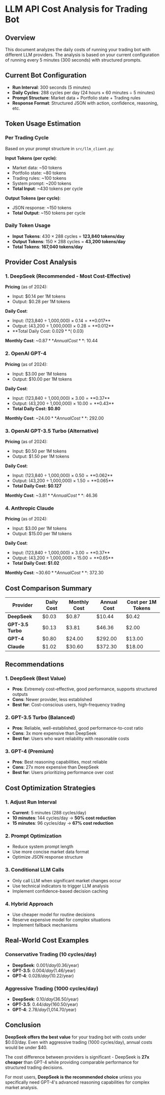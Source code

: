 # LLM API Cost Analysis for Trading Bot

## Overview

This document analyzes the daily costs of running your trading bot with different LLM providers. The analysis is based on your current configuration of running every 5 minutes (300 seconds) with structured prompts.

## Current Bot Configuration

- **Run Interval**: 300 seconds (5 minutes)
- **Daily Cycles**: 288 cycles per day (24 hours × 60 minutes ÷ 5 minutes)
- **Prompt Structure**: Market data + Portfolio state + Trading rules
- **Response Format**: Structured JSON with action, confidence, reasoning, etc.

## Token Usage Estimation

### Per Trading Cycle
Based on your prompt structure in `src/llm_client.py`:

**Input Tokens (per cycle)**:
- Market data: ~50 tokens
- Portfolio state: ~80 tokens  
- Trading rules: ~100 tokens
- System prompt: ~200 tokens
- **Total Input**: ~430 tokens per cycle

**Output Tokens (per cycle)**:
- JSON response: ~150 tokens
- **Total Output**: ~150 tokens per cycle

### Daily Token Usage
- **Input Tokens**: 430 × 288 cycles = **123,840 tokens/day**
- **Output Tokens**: 150 × 288 cycles = **43,200 tokens/day**
- **Total Tokens**: **167,040 tokens/day**

## Provider Cost Analysis

### 1. DeepSeek (Recommended - Most Cost-Effective)

**Pricing** (as of 2024):
- Input: $0.14 per 1M tokens
- Output: $0.28 per 1M tokens

**Daily Cost**:
- Input: (123,840 ÷ 1,000,000) × $0.14 = **$0.017**
- Output: (43,200 ÷ 1,000,000) × $0.28 = **$0.012**
- **Total Daily Cost: $0.029** (~$0.03)

**Monthly Cost**: ~$0.87
**Annual Cost**: ~$10.44

### 2. OpenAI GPT-4

**Pricing** (as of 2024):
- Input: $3.00 per 1M tokens
- Output: $10.00 per 1M tokens

**Daily Cost**:
- Input: (123,840 ÷ 1,000,000) × $3.00 = **$0.37**
- Output: (43,200 ÷ 1,000,000) × $10.00 = **$0.43**
- **Total Daily Cost: $0.80**

**Monthly Cost**: ~$24.00
**Annual Cost**: ~$292.00

### 3. OpenAI GPT-3.5 Turbo (Alternative)

**Pricing** (as of 2024):
- Input: $0.50 per 1M tokens
- Output: $1.50 per 1M tokens

**Daily Cost**:
- Input: (123,840 ÷ 1,000,000) × $0.50 = **$0.062**
- Output: (43,200 ÷ 1,000,000) × $1.50 = **$0.065**
- **Total Daily Cost: $0.127**

**Monthly Cost**: ~$3.81
**Annual Cost**: ~$46.36

### 4. Anthropic Claude

**Pricing** (as of 2024):
- Input: $3.00 per 1M tokens
- Output: $15.00 per 1M tokens

**Daily Cost**:
- Input: (123,840 ÷ 1,000,000) × $3.00 = **$0.37**
- Output: (43,200 ÷ 1,000,000) × $15.00 = **$0.65**
- **Total Daily Cost: $1.02**

**Monthly Cost**: ~$30.60
**Annual Cost**: ~$372.30

## Cost Comparison Summary

| Provider | Daily Cost | Monthly Cost | Annual Cost | Cost per 1M Tokens |
|----------|------------|--------------|-------------|-------------------|
| **DeepSeek** | $0.03 | $0.87 | $10.44 | $0.42 |
| **GPT-3.5 Turbo** | $0.13 | $3.81 | $46.36 | $2.00 |
| **GPT-4** | $0.80 | $24.00 | $292.00 | $13.00 |
| **Claude** | $1.02 | $30.60 | $372.30 | $18.00 |

## Recommendations

### 1. **DeepSeek (Best Value)**
- **Pros**: Extremely cost-effective, good performance, supports structured outputs
- **Cons**: Newer provider, less established
- **Best for**: Cost-conscious users, high-frequency trading

### 2. **GPT-3.5 Turbo (Balanced)**
- **Pros**: Reliable, well-established, good performance-to-cost ratio
- **Cons**: 3x more expensive than DeepSeek
- **Best for**: Users who want reliability with reasonable costs

### 3. **GPT-4 (Premium)**
- **Pros**: Best reasoning capabilities, most reliable
- **Cons**: 27x more expensive than DeepSeek
- **Best for**: Users prioritizing performance over cost

## Cost Optimization Strategies

### 1. **Adjust Run Interval**
- **Current**: 5 minutes (288 cycles/day)
- **10 minutes**: 144 cycles/day → **50% cost reduction**
- **15 minutes**: 96 cycles/day → **67% cost reduction**

### 2. **Prompt Optimization**
- Reduce system prompt length
- Use more concise market data format
- Optimize JSON response structure

### 3. **Conditional LLM Calls**
- Only call LLM when significant market changes occur
- Use technical indicators to trigger LLM analysis
- Implement confidence-based decision caching

### 4. **Hybrid Approach**
- Use cheaper model for routine decisions
- Reserve expensive model for complex situations
- Implement fallback mechanisms

## Real-World Cost Examples

### Conservative Trading (10 cycles/day)
- **DeepSeek**: $0.001/day ($0.36/year)
- **GPT-3.5**: $0.004/day ($1.46/year)
- **GPT-4**: $0.028/day ($10.22/year)

### Aggressive Trading (1000 cycles/day)
- **DeepSeek**: $0.10/day ($36.50/year)
- **GPT-3.5**: $0.44/day ($160.50/year)
- **GPT-4**: $2.78/day ($1,014.70/year)

## Conclusion

**DeepSeek offers the best value** for your trading bot with costs under $0.03/day. Even with aggressive trading (1000 cycles/day), annual costs would be under $40.

The cost difference between providers is significant - DeepSeek is **27x cheaper** than GPT-4 while providing comparable performance for structured trading decisions.

For most users, **DeepSeek is the recommended choice** unless you specifically need GPT-4's advanced reasoning capabilities for complex market analysis.
